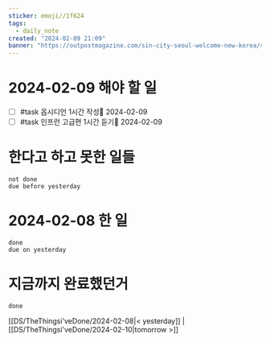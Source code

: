```yaml
---
sticker: emoji//1f624
tags:
  - daily_note
created: "2024-02-09 21:09"
banner: "https://outpostmagazine.com/sin-city-seoul-welcome-new-korea/seoul-skyline-photo/"
---
```


# 2024-02-09 해야 할 일

- [ ] #task 옵시디언 1시간 작성📅 2024-02-09
- [ ] #task 인프런 고급편 1시간 듣기📅 2024-02-09

# 한다고 하고 못한 일들
```tasks
not done
due before yesterday
```
# 2024-02-08 한 일
```tasks
done
due on yesterday
```
# 지금까지 완료했던거 
```tasks
done
```
[[DS/TheThingsi'veDone/2024-02-08|< yesterday]] | [[DS/TheThingsi'veDone/2024-02-10|tomorrow >]]
